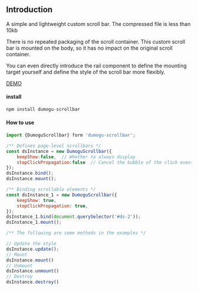 ## Introduction

A simple and lightweight custom scroll bar. The compressed file is less than 10kb

There is no repeated packaging of the scroll container. This custom scroll bar is mounted on the body, so it has no impact on the original scroll container.

You can even directly introduce the rail component to define the mounting target yourself and define the style of the scroll bar more flexibly.

[DEMO](https://wurencaideli.github.io/dumogu-scrollbar/demo.html)

#### install

```javascript
npm install dumogu-scrollbar
```

#### How to use

```javascript
import {DumoguScrollbar} form 'dumogu-scrollbar';

/** Defines page-level scrollbars */
const dsInstance = new DumoguScrollbar({
    keepShow:false,  // Whether to always display
    stopClickPropagation:false  // Cancel the bubble of the click event
});
dsInstance.bind();
dsInstance.mount();

/** Binding scrollable elements */
const dsInstance_1 = new DumoguScrollbar({
    keepShow: true,
    stopClickPropagation: true,
});
dsInstance_1.bind(document.querySelector('#ds-2'));
dsInstance_1.mount();

/** The following are some methods in the examples */

// Update the style
dsInstance.update();
// Mount
dsInstance.mount()
// Unmount
dsInstance.unmount()
// Destroy
dsInstance.destroy()
```